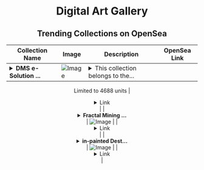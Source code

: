 <div align="center">

# Digital Art Gallery

## Trending Collections on OpenSea

| Collection Name                       | Image                                                                                     | Description                       | OpenSea Link                                                                                          |
|---------------------------------------|-------------------------------------------------------------------------------------------|-----------------------------------|--------------------------------------------------------------------------------------------------------|
| **<details><summary>DMS e-Solution ...</summary>DMS e-Solution Gold</details>** | ![Image](https://i.seadn.io/s/raw/files/ee28972828f3edf418b60250a5d39928.png?w=500&auto=format?w=200&auto=format) | <details><summary>This collection belongs to the...</summary>This collection belongs to the DMS GOLD NFT MINTING. All NFTs in the collection have the same facilities, accesses, and base minting prices. However, each NFT also has a unique assigned number that allows us to track it and hold special events such as drawings. You can purchase NFTs with the numbers you like, which can set your NFT apart and potentiate a higher value amongst enthusiasts in the public market. There are also different designs in each NFT collection, so you can select your NFT based on visual appeal, too. Enjoy collecting these yield-generating NFTs.

Limited to 4688 units</details> | <details><summary>Link</summary>[DMS e-Solution Gold](https://opensea.io/collection/dms-e-solution-gold)</details> |
| **<details><summary>Fractal Mining ...</summary>Fractal Mining Pass</details>** | ![Image](https://i.seadn.io/s/raw/files/7c66053e65a0b5407f51887c312c2c6f.jpg?w=500&auto=format?w=200&auto=format) |  | <details><summary>Link</summary>[Fractal Mining Pass](https://opensea.io/collection/fractal-mining-pass-1)</details> |
| **<details><summary>in-painted Dest...</summary>in-painted Destiny</details>** | ![Image](https://i.seadn.io/s/raw/files/4f030b1f6db484b0b80d44a9544dcf20.jpg?w=500&auto=format?w=200&auto=format) |  | <details><summary>Link</summary>[in-painted Destiny](https://opensea.io/collection/in-painted-destiny)</details> |

</div>